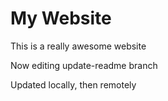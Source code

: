 # My Website

This is a really awesome website

Now editing update-readme branch

Updated locally, then remotely
